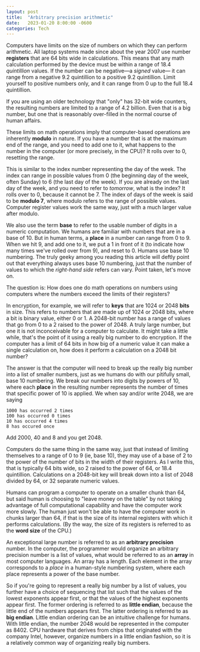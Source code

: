 ```yaml
---
layout: post
title:  "Arbitrary precision arithmetic"
date:   2023-01-20 8:00:00 -0600
categories: Tech
---
```


Computers have limits on the size of numbers on which they can
perform arithmetic.
All laptop systems made since about the year 2007
use number **registers** that are 64 bits wide in calculations.
This means that any math calculation performed by the device
must be within a range of 18.4 _quintillion_ values.
If the number can be negative&#8212;a _signed_ value&#8212;
it can range from a negative 9.2 quintillion to a positive 9.2 quintillion.
Limit yourself to positive numbers only,
and it can range from 0 up to the full 18.4 quintillion.

If you are using an older technology that "only" has 32-bit wide counters,
the resulting numbers are limited to a range of 4.2 billion.
Even that is a big number, but one that is reasonably over-filled
in the normal course of human affairs.

These limits on math operations imply that computer-based
operations are inherently **modulo** in nature.
If you have a number that is at the maximum end of the range,
and you need to add one to it, what happens to the number
in the computer (or more precisely, in the CPU)?
It rolls over to 0, resetting the range.

This is similar to the index number representing the day of the week.
The index can range in possible values
from 0 (the beginning day of the week, often Sunday)
to 6 (the last day of the week).
If you are already on the last day of the week,
and you need to refer to _tomorrow_, what is the index?
It rolls over to 0, because it cannot be 7.
The index of days of the week is said to be **modulo 7**,
where modulo refers to the range of possible values.
Computer register values work the same way, just with a much larger
value after modulo.

We also use the term **base** to refer to the usable number of digits
in a numeric computation.
We humans are familiar with numbers that are in a base of 10.
But in human terms, a **place** in a number can range from 0 to 9.
When we hit 9, and add one to it, we put a 1 in front of it
(to indicate how many times we've rolled over from 9),
and reset to 0.
Humans use base 10 numbering.
The truly geeky among you reading this article will deftly point
out that everything always uses base 10 numbering,
just that the number of values to which the _right-hand side_ refers
can vary.
Point taken, let's move on.

The question is:
How does one do math operations on numbers using computers
where the numbers exceed the limits of their registers?

In encryption, for example, we will refer to **keys** that are
1024 or 2048 **bits** in size.
This refers to numbers that are made up of 1024 or 2048 bits,
where a bit is binary value, either 0 or 1.
A 2048-bit number has a range of values
that go from 0 to a 2 raised to the power of 2048.
A truly large number,
but one it is not inconceivable for a computer to calculate.
It might take a little while,
that's the point of it using a really big number to do encryption.
If the computer has a limit of 64 bits in how big of a numeric value
it can make a single calculation on,
how does it perform a calculation on a 2048 bit number?

The answer is that the computer will need to break up
the really big number into a list of smaller numbers,
just as we humans do with our pitifully small, base 10 numbering.
We break our numbers into digits by powers of 10,
where each **place** in the resulting number
represents the number of times that specific power of 10 is applied.
We when say and/or write 2048, we are saying
```
1000 has occurred 2 times
100 has occurred 0 times
10 has occurred 4 times
8 has occured once
```
Add 2000, 40 and 8 and you get 2048.

Computers do the same thing in the same way,
just that instead of limiting themselves to
a range of 0 to 9 (ie, base 10),
they may use of a base of 2 to the power of the number of bits
in the width of their registers.
As I write this, that is typically 64 bits wide,
so 2 raised to the power of 64, or 18.4 quintillion.
Calculations on a 2048-bit key will break down
into a list of 2048 divided by 64, or 32 separate numeric values.

Humans can program a computer to operate on a smaller chunk
than 64, but said human is choosing to "leave money on the table"
by not taking advantage of full computational capability
and have the computer work more slowly.
The human just won't be able to have the computer work in chunks
larger than 64, if that is the size of its internal registers with which
it performs calculations.
(By the way, the size of its registers is referred to as the **word size**
of the CPU.)

An exceptional large number is referred to as an
**arbitrary precision** number.
In the computer, the programmer would organize an arbitrary precision
number is a list of values,
what would be referred to as an **array** in most computer languages.
An array has a length.
Each element in the array corresponds to a _place_
in a human-style numbering system,
where each place represents a power of the base number.

So if you're going to represent a really big number
by a list of values, you further have a choice
of sequencing that list such that
the values of the lowest exponents appear first,
or that the values of the highest exponents appear first.
The former ordering is referred to as **little endian**,
because the little end of the numbers appears first.
The latter ordering is referred to as **big endian**.
Little endian ordering can be an intuitive challenge for humans.
With little endian, the number 2048 would be represented
in the computer as 8402.
CPU hardware that derives from chips that originated with the company Intel,
however, organize numbers in a little endian fashion,
so it is a relatively common way of organizing really big numbers.
